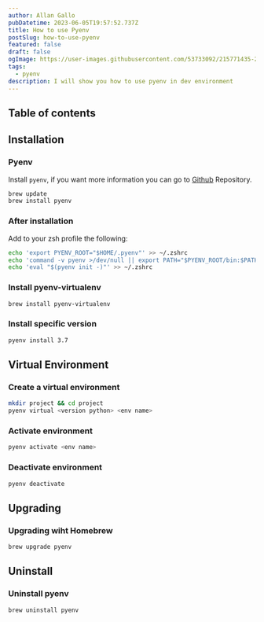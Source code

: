 ```yaml
---
author: Allan Gallo
pubDatetime: 2023-06-05T19:57:52.737Z
title: How to use Pyenv
postSlug: how-to-use-pyenv
featured: false
draft: false
ogImage: https://user-images.githubusercontent.com/53733092/215771435-25408246-2309-4f8b-a781-1f3d93bdf0ec.png
tags:
  - pyenv
description: I will show you how to use pyenv in dev environment
---
```


## Table of contents

## Installation

### Pyenv

Install `pyenv`, if you want more information you can go to [Github](https://github.com/pyenv/pyenv) Repository.

```bash
brew update
brew install pyenv
```

### After installation

Add to your zsh profile the following:

```bash
echo 'export PYENV_ROOT="$HOME/.pyenv"' >> ~/.zshrc
echo 'command -v pyenv >/dev/null || export PATH="$PYENV_ROOT/bin:$PATH"' >> ~/.zshrc
echo 'eval "$(pyenv init -)"' >> ~/.zshrc
```

### Install pyenv-virtualenv

```bash
brew install pyenv-virtualenv
```

### Install specific version

```bash
pyenv install 3.7
```

## Virtual Environment

### Create a virtual environment

```bash
mkdir project && cd project
pyenv virtual <version python> <env name>
```

### Activate environment

```bash
pyenv activate <env name>
```

### Deactivate environment

```bash
pyenv deactivate
```

## Upgrading

### Upgrading wiht Homebrew

```bash
brew upgrade pyenv
```

## Uninstall

### Uninstall pyenv

```bash
brew uninstall pyenv
```
